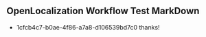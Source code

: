 ## OpenLocalization Workflow Test MarkDown
* 1cfcb4c7-b0ae-4f86-a7a8-d106539bd7c0 thanks!

<!--HONumber=Sep16_HO1-->


